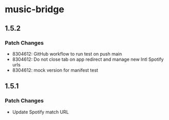 # music-bridge

## 1.5.2

### Patch Changes

- 8304612: GitHub workflow to run test on push main
- 8304612: Do not close tab on app redirect and manage new Intl Spotify urls
- 8304612: mock version for manifest test

## 1.5.1

### Patch Changes

- Update Spotify match URL

